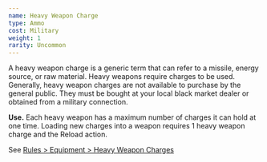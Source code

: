 ```yaml
---
name: Heavy Weapon Charge
type: Ammo
cost: Military
weight: 1
rarity: Uncommon
---
```

A heavy weapon charge is a generic term that can refer to a missile, energy source, or
raw material. Heavy weapons require charges to be used. Generally, heavy weapon charges are not available to purchase
by the general public. They must be bought at your local black market dealer or obtained from a military connection.

__Use.__ Each heavy weapon has a maximum number of charges it can hold at one time. Loading new charges into a weapon
requires 1 heavy weapon charge and the Reload action.

See [Rules > Equipment > Heavy Weapon Charges](/rules/equipment#heavy-weapon-charges)
